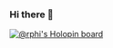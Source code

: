 ### Hi there 👋
[![@rphi's Holopin board](https://holopin.io/api/user/board?user=galilealm)](https://holopin.io/@galilealm)

<!--
**Galilea-LM/Galilea-LM** is a ✨ _special_ ✨ repository because its `README.md` (this file) appears on your GitHub profile.

Here are some ideas to get you started:

- 🔭 I’m currently working on ...
- 🌱 I’m currently learning ...
- 👯 I’m looking to collaborate on ...
- 🤔 I’m looking for help with ...
- 💬 Ask me about ...
- 📫 How to reach me: ...
- 😄 Pronouns: ...
- ⚡ Fun fact: ...
-->
